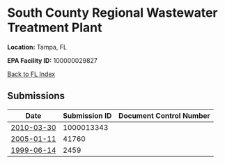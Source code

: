 # South County Regional Wastewater Treatment Plant

**Location:** Tampa, FL

**EPA Facility ID:** 100000029827

[Back to FL Index](../../index.md)

## Submissions

| Date | Submission ID | Document Control Number |
|------|--------------|-------------------------|
| [2010-03-30](submissions/1000013343.md) | 1000013343 |  |
| [2005-01-11](submissions/41760.md) | 41760 |  |
| [1999-06-14](submissions/2459.md) | 2459 |  |

